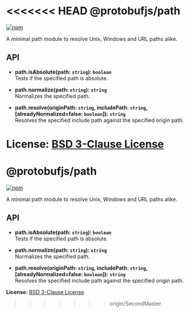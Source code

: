 <<<<<<< HEAD
@protobufjs/path
================
[![npm](https://img.shields.io/npm/v/@protobufjs/path.svg)](https://www.npmjs.com/package/@protobufjs/path)

A minimal path module to resolve Unix, Windows and URL paths alike.

API
---

* **path.isAbsolute(path: `string`): `boolean`**<br />
  Tests if the specified path is absolute.

* **path.normalize(path: `string`): `string`**<br />
  Normalizes the specified path.

* **path.resolve(originPath: `string`, includePath: `string`, [alreadyNormalized=false: `boolean`]): `string`**<br />
  Resolves the specified include path against the specified origin path.

**License:** [BSD 3-Clause License](https://opensource.org/licenses/BSD-3-Clause)
=======
@protobufjs/path
================
[![npm](https://img.shields.io/npm/v/@protobufjs/path.svg)](https://www.npmjs.com/package/@protobufjs/path)

A minimal path module to resolve Unix, Windows and URL paths alike.

API
---

* **path.isAbsolute(path: `string`): `boolean`**<br />
  Tests if the specified path is absolute.

* **path.normalize(path: `string`): `string`**<br />
  Normalizes the specified path.

* **path.resolve(originPath: `string`, includePath: `string`, [alreadyNormalized=false: `boolean`]): `string`**<br />
  Resolves the specified include path against the specified origin path.

**License:** [BSD 3-Clause License](https://opensource.org/licenses/BSD-3-Clause)
>>>>>>> origin/SecondMaster

